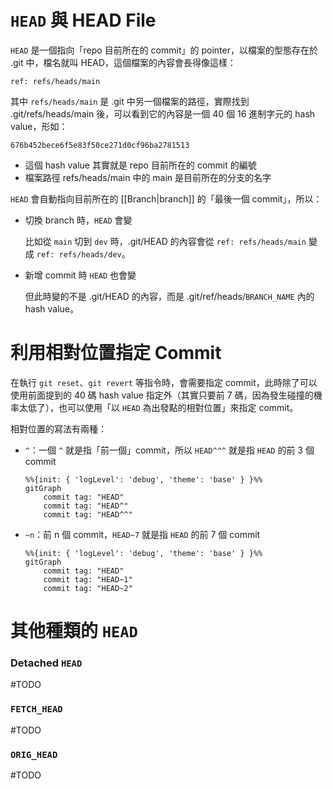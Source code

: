 # `HEAD` 與 HEAD File

`HEAD` 是一個指向「repo 目前所在的 commit」的 pointer，以檔案的型態存在於 .git 中，檔名就叫 HEAD，這個檔案的內容會長得像這樣：

```plaintext
ref: refs/heads/main
```

其中 `refs/heads/main` 是 .git 中另一個檔案的路徑，實際找到 .git/refs/heads/main 後，可以看到它的內容是一個 40 個 16 進制字元的 hash value，形如：

```plaintext
676b452bece6f5e83f50ce271d0cf96ba2781513
```

- 這個 hash value 其實就是 repo 目前所在的 commit 的編號
- 檔案路徑 refs/heads/main 中的 main 是目前所在的分支的名字

`HEAD` 會自動指向目前所在的 [[Branch|branch]] 的「最後一個 commit」，所以：

- 切換 branch 時，`HEAD` 會變

    比如從 `main` 切到 `dev` 時，.git/HEAD 的內容會從 `ref: refs/heads/main` 變成 `ref: refs/heads/dev`。

- 新增 commit 時 `HEAD` 也會變

    但此時變的不是 .git/HEAD 的內容，而是 .git/ref/heads/`BRANCH_NAME` 內的 hash value。

# 利用相對位置指定 Commit

在執行 `git reset`、`git revert` 等指令時，會需要指定 commit，此時除了可以使用前面提到的 40 碼 hash value 指定外（其實只要前 7 碼，因為發生碰撞的機率太低了），也可以使用「以 `HEAD` 為出發點的相對位置」來指定 commit。

相對位置的寫法有兩種：

- `^`：一個 `^` 就是指「前一個」commit，所以 `HEAD^^^` 就是指 `HEAD` 的前 3 個 commit

    ```mermaid
    %%{init: { 'logLevel': 'debug', 'theme': 'base' } }%%
    gitGraph
        commit tag: "HEAD"
        commit tag: "HEAD^"
        commit tag: "HEAD^^"
    ```

- `~n`：前 n 個 commit，`HEAD~7` 就是指 `HEAD` 的前 7 個 commit

    ```mermaid
    %%{init: { 'logLevel': 'debug', 'theme': 'base' } }%%
    gitGraph
        commit tag: "HEAD"
        commit tag: "HEAD~1"
        commit tag: "HEAD~2"
    ```

# 其他種類的 `HEAD`

### Detached `HEAD`

#TODO 

### `FETCH_HEAD`

#TODO 

### `ORIG_HEAD`

#TODO 
